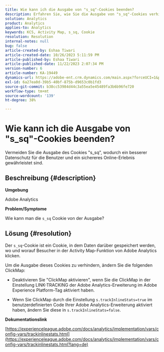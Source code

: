 ```yaml
---
title: Wie kann ich die Ausgabe von "s_sq"-Cookies beenden?
description: Erfahren Sie, wie Sie die Ausgabe von "s_sq"-Cookies verhindern können.
solution: Analytics
product: Analytics
applies-to: Analytics
keywords: KCS, Activity Map, s_sq, Cookie
resolution: Resolution
internal-notes: null
bug: false
article-created-by: Eshaa Tiwari
article-created-date: 10/26/2023 5:11:59 PM
article-published-by: Eshaa Tiwari
article-published-date: 11/22/2023 2:07:34 PM
version-number: 6
article-number: KA-19449
dynamics-url: https://adobe-ent.crm.dynamics.com/main.aspx?forceUCI=1&pagetype=entityrecord&etn=knowledgearticle&id=3b2861c3-2274-ee11-9ae7-6045bd0063aa
exl-id: 6a27ea0d-39b5-40bf-875b-d9653c0b1fd3
source-git-commit: b38cc53984d44c3a55ea5e45489fa3b6b96fe720
workflow-type: tm+mt
source-wordcount: '139'
ht-degree: 38%

---
```


# Wie kann ich die Ausgabe von &quot;s_sq&quot;-Cookies beenden?


Vermeiden Sie die Ausgabe des Cookies &quot;s_sq&quot;, wodurch ein besserer Datenschutz für die Benutzer und ein sichereres Online-Erlebnis gewährleistet sind.

## Beschreibung {#description}


<b>Umgebung</b>

Adobe Analytics

<b>Problem/Symptome</b>

Wie kann man die `s_sq` Cookie von der Ausgabe?


## Lösung {#resolution}


Der `s_sq`-Cookie ist ein Cookie, in dem Daten darüber gespeichert werden, wo und worauf Besucher in der Activity Map-Funktion von Adobe Analytics klicken.

Um die Ausgabe dieses Cookies zu verhindern, ändern Sie die folgenden ClickMap:

- Deaktivieren Sie &quot;ClickMap aktivieren&quot;, wenn Sie die ClickMap in der Einstellung LINK-TRACKING der Adobe Analytics-Erweiterung im Adobe Experience Platform-Tag aktiviert haben.

- Wenn Sie ClickMap durch die Einstellung `s.trackInlineStats=true` im benutzerdefinierten Code Ihrer Adobe Analytics-Erweiterung aktiviert haben, ändern Sie diese in `s.trackInlineStats=false`.

<b>Dokumentationslink</b>

[https://experienceleague.adobe.com/docs/analytics/implementation/vars/config-vars/trackinlinestats.html](https://experienceleague.adobe.com/docs/analytics/implementation/vars/config-vars/trackinlinestats.html?lang=de)
